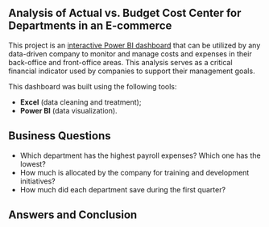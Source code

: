 ## Analysis of Actual vs. Budget Cost Center for Departments in an E-commerce
This project is an [interactive Power BI dashboard](https://app.powerbi.com/view?r=eyJrIjoiYTVkZmQyMzItNDI2YS00MGNlLTk1OWUtZGFkMjU4YTE0ZWYzIiwidCI6Ijc3YjdkYTEzLTdiNTgtNGRkMi05MTI4LWEyNzhhMjc4MWRhMCJ9) that can be utilized by any data-driven company to monitor and manage costs and expenses in their back-office and front-office areas. This analysis serves as a critical financial indicator used by companies to support their management goals.

This dashboard was built using the following tools:
- **Excel** (data cleaning and treatment);
- **Power BI** (data visualization).

## Business Questions
- Which department has the highest payroll expenses? Which one has the lowest?
- How much is allocated by the company for training and development initiatives?
- How much did each department save during the first quarter?
  
## Answers and Conclusion



